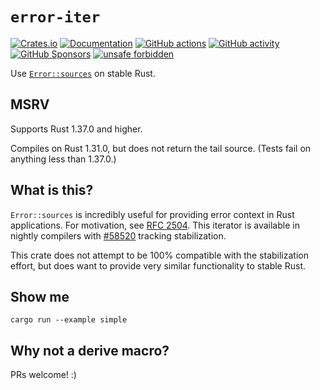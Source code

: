 # `error-iter`

[![Crates.io](https://img.shields.io/crates/v/error-iter)](https://crates.io/crates/error-iter "Crates.io version")
[![Documentation](https://img.shields.io/docsrs/error-iter)](https://docs.rs/error-iter "Documentation")
[![GitHub actions](https://img.shields.io/github/actions/workflow/status/parasyte/error-iter/ci.yml?branch=main)](https://github.com/parasyte/error-iter/actions "CI")
[![GitHub activity](https://img.shields.io/github/last-commit/parasyte/error-iter)](https://github.com/parasyte/error-iter/commits "Commit activity")
[![GitHub Sponsors](https://img.shields.io/github/sponsors/parasyte)](https://github.com/sponsors/parasyte "Sponsors")
[![unsafe forbidden](https://img.shields.io/badge/unsafe-forbidden-success.svg)](https://github.com/rust-secure-code/safety-dance/)

Use [`Error::sources`](https://doc.rust-lang.org/nightly/std/error/trait.Error.html#method.sources) on stable Rust.

## MSRV

Supports Rust 1.37.0 and higher.

Compiles on Rust 1.31.0, but does not return the tail source. (Tests fail on anything less than 1.37.0.)

## What is this?

`Error::sources` is incredibly useful for providing error context in Rust applications. For motivation, see [RFC 2504](https://github.com/rust-lang/rfcs/blob/master/text/2504-fix-error.md). This iterator is available in nightly compilers with [#58520](https://github.com/rust-lang/rust/issues/58520) tracking stabilization.

This crate does not attempt to be 100% compatible with the stabilization effort, but does want to provide very similar functionality to stable Rust.

## Show me

`cargo run --example simple`

## Why not a derive macro?

PRs welcome! :)

